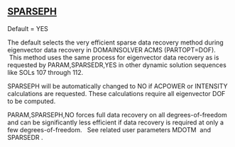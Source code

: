 ## [SPARSEPH](https://nexus.hexagon.com/documentationcenter/bundle/MSC_Nastran_2022.4/page/Nastran_Combined_Book/qrg/parameters/TOC.SPARSEPH.xhtml)

Default = YES

The default selects the very efficient sparse data recovery method during eigenvector data recovery in DOMAINSOLVER ACMS (PARTOPT=DOF).  This method uses the same process for eigenvector data recovery as is requested by PARAM,SPARSEDR,YES in other dynamic solution sequences like SOLs 107 through 112.   

SPARSEPH will be automatically changed to NO if ACPOWER or INTENSITY calculations are requested. These calculations require all eigenvector DOF to be computed.

PARAM,SPARSEPH,NO forces full data recovery on all degrees-of-freedom and can be significantly less efficient if data recovery is required at only a few degrees-of-freedom.   See related user parameters  MDOTM  and  SPARSEDR .

